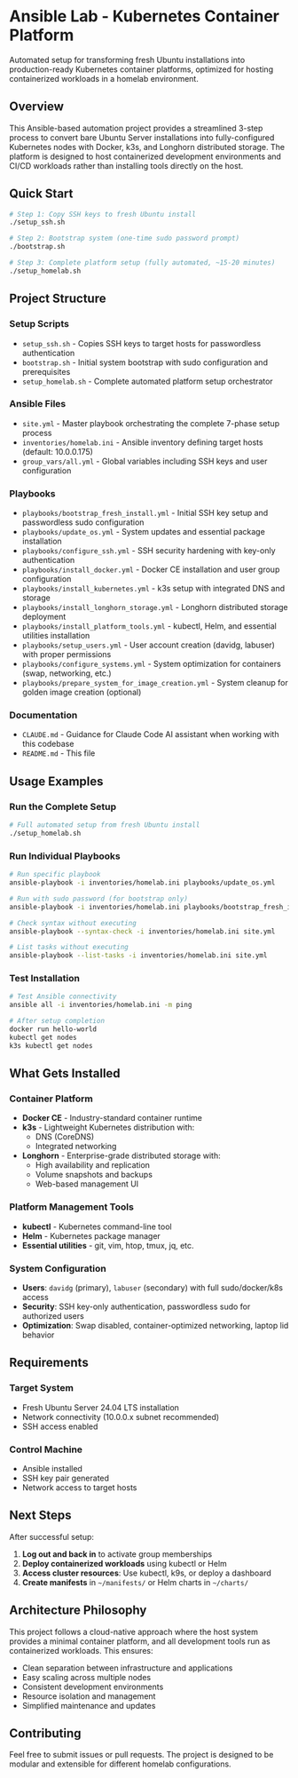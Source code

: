 # Ansible Lab - Kubernetes Container Platform

Automated setup for transforming fresh Ubuntu installations into production-ready Kubernetes container platforms, optimized for hosting containerized workloads in a homelab environment.

## Overview

This Ansible-based automation project provides a streamlined 3-step process to convert bare Ubuntu Server installations into fully-configured Kubernetes nodes with Docker, k3s, and Longhorn distributed storage. The platform is designed to host containerized development environments and CI/CD workloads rather than installing tools directly on the host.

## Quick Start

```bash
# Step 1: Copy SSH keys to fresh Ubuntu install
./setup_ssh.sh

# Step 2: Bootstrap system (one-time sudo password prompt)
./bootstrap.sh

# Step 3: Complete platform setup (fully automated, ~15-20 minutes)
./setup_homelab.sh
```

## Project Structure

### Setup Scripts
- `setup_ssh.sh` - Copies SSH keys to target hosts for passwordless authentication
- `bootstrap.sh` - Initial system bootstrap with sudo configuration and prerequisites
- `setup_homelab.sh` - Complete automated platform setup orchestrator

### Ansible Files
- `site.yml` - Master playbook orchestrating the complete 7-phase setup process
- `inventories/homelab.ini` - Ansible inventory defining target hosts (default: 10.0.0.175)
- `group_vars/all.yml` - Global variables including SSH keys and user configuration

### Playbooks
- `playbooks/bootstrap_fresh_install.yml` - Initial SSH key setup and passwordless sudo configuration
- `playbooks/update_os.yml` - System updates and essential package installation
- `playbooks/configure_ssh.yml` - SSH security hardening with key-only authentication
- `playbooks/install_docker.yml` - Docker CE installation and user group configuration
- `playbooks/install_kubernetes.yml` - k3s setup with integrated DNS and storage
- `playbooks/install_longhorn_storage.yml` - Longhorn distributed storage deployment
- `playbooks/install_platform_tools.yml` - kubectl, Helm, and essential utilities installation
- `playbooks/setup_users.yml` - User account creation (davidg, labuser) with proper permissions
- `playbooks/configure_systems.yml` - System optimization for containers (swap, networking, etc.)
- `playbooks/prepare_system_for_image_creation.yml` - System cleanup for golden image creation (optional)

### Documentation
- `CLAUDE.md` - Guidance for Claude Code AI assistant when working with this codebase
- `README.md` - This file

## Usage Examples

### Run the Complete Setup
```bash
# Full automated setup from fresh Ubuntu install
./setup_homelab.sh
```

### Run Individual Playbooks
```bash
# Run specific playbook
ansible-playbook -i inventories/homelab.ini playbooks/update_os.yml

# Run with sudo password (for bootstrap only)
ansible-playbook -i inventories/homelab.ini playbooks/bootstrap_fresh_install.yml --ask-become-pass

# Check syntax without executing
ansible-playbook --syntax-check -i inventories/homelab.ini site.yml

# List tasks without executing
ansible-playbook --list-tasks -i inventories/homelab.ini site.yml
```

### Test Installation
```bash
# Test Ansible connectivity
ansible all -i inventories/homelab.ini -m ping

# After setup completion
docker run hello-world
kubectl get nodes
k3s kubectl get nodes
```

## What Gets Installed

### Container Platform
- **Docker CE** - Industry-standard container runtime
- **k3s** - Lightweight Kubernetes distribution with:
  - DNS (CoreDNS)
  - Integrated networking
- **Longhorn** - Enterprise-grade distributed storage with:
  - High availability and replication
  - Volume snapshots and backups
  - Web-based management UI

### Platform Management Tools
- **kubectl** - Kubernetes command-line tool
- **Helm** - Kubernetes package manager
- **Essential utilities** - git, vim, htop, tmux, jq, etc.

### System Configuration
- **Users**: `davidg` (primary), `labuser` (secondary) with full sudo/docker/k8s access
- **Security**: SSH key-only authentication, passwordless sudo for authorized users
- **Optimization**: Swap disabled, container-optimized networking, laptop lid behavior

## Requirements

### Target System
- Fresh Ubuntu Server 24.04 LTS installation
- Network connectivity (10.0.0.x subnet recommended)
- SSH access enabled

### Control Machine
- Ansible installed
- SSH key pair generated
- Network access to target hosts

## Next Steps

After successful setup:

1. **Log out and back in** to activate group memberships
2. **Deploy containerized workloads** using kubectl or Helm
3. **Access cluster resources**: Use kubectl, k9s, or deploy a dashboard
4. **Create manifests** in `~/manifests/` or Helm charts in `~/charts/`

## Architecture Philosophy

This project follows a cloud-native approach where the host system provides a minimal container platform, and all development tools run as containerized workloads. This ensures:

- Clean separation between infrastructure and applications
- Easy scaling across multiple nodes
- Consistent development environments
- Resource isolation and management
- Simplified maintenance and updates

## Contributing

Feel free to submit issues or pull requests. The project is designed to be modular and extensible for different homelab configurations.
